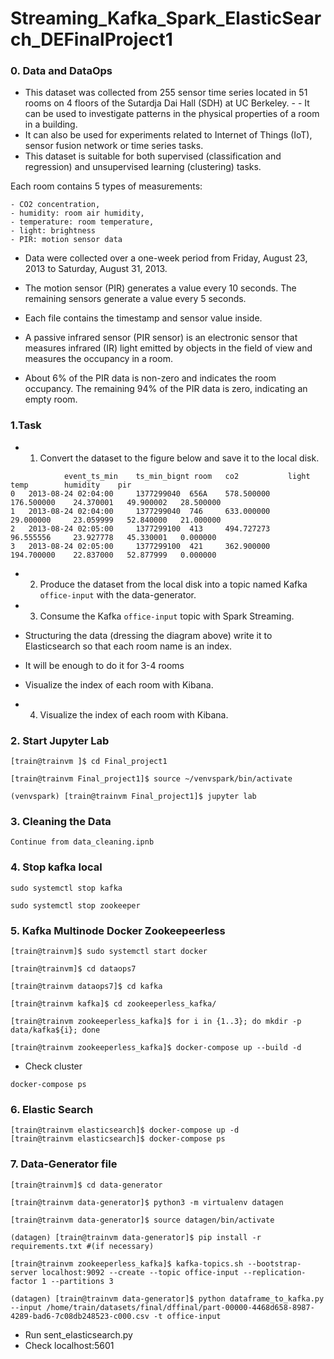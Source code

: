 # Streaming_Kafka_Spark_ElasticSearch_DEFinalProject1

### 0. Data and DataOps 

- This dataset was collected from 255 sensor time series located in 51 rooms on 4 floors of the Sutardja Dai Hall (SDH) at UC Berkeley. - - It can be used to investigate patterns in the physical properties of a room in a building. 
- It can also be used for experiments related to Internet of Things (IoT), sensor fusion network or time series tasks. 
- This dataset is suitable for both supervised (classification and regression) and unsupervised learning (clustering) tasks.

Each room contains 5 types of measurements:

```
- CO2 concentration,
- humidity: room air humidity,
- temperature: room temperature,
- light: brightness
- PIR: motion sensor data
```
- Data were collected over a one-week period from Friday, August 23, 2013 to Saturday, August 31, 2013. 
- The motion sensor (PIR) generates a value every 10 seconds. The remaining sensors generate a value every 5 seconds. 
- Each file contains the timestamp and sensor value inside.

- A passive infrared sensor (PIR sensor) is an electronic sensor that measures infrared (IR) light emitted by objects in the field of view and measures the occupancy in a room. 
- About 6% of the PIR data is non-zero and indicates the room occupancy. The remaining 94% of the PIR data is zero, indicating an empty room.

### 1.Task

- 01. Convert the dataset to the figure below and save it to the local disk.

``` 
            event_ts_min 	ts_min_bignt room 	co2           light 	    temp 	    humidity 	pir
0 	2013-08-24 02:04:00 	1377299040 	656A 	578.500000 	  176.500000 	24.370001 	49.900002 	28.500000 
1 	2013-08-24 02:04:00 	1377299040 	746 	633.000000 	  29.000000 	23.059999 	52.840000 	21.000000
2 	2013-08-24 02:05:00 	1377299100 	413 	494.727273 	  96.555556 	23.927778 	45.330001 	0.000000
3 	2013-08-24 02:05:00 	1377299100 	421 	362.900000 	  194.700000 	22.837000 	52.877999 	0.000000
``` 

- 02. Produce the dataset from the local disk into a topic named Kafka `office-input` with the data-generator.

- 03. Consume the Kafka `office-input` topic with Spark Streaming. 

- Structuring the data (dressing the diagram above) write it to Elasticsearch so that each room name is an index. 

- It will be enough to do it for 3-4 rooms

- Visualize the index of each room with Kibana.

- 04. Visualize the index of each room with Kibana.



### 2. Start Jupyter Lab
```
[train@trainvm ]$ cd Final_project1
```
```
[train@trainvm Final_project1]$ source ~/venvspark/bin/activate
```
```
(venvspark) [train@trainvm Final_project1]$ jupyter lab
```

### 3. Cleaning the Data
```
Continue from data_cleaning.ipnb
```

### 4. Stop kafka local
```
sudo systemctl stop kafka

sudo systemctl stop zookeeper
```

### 5. Kafka Multinode Docker Zookeepeerless

```
[train@trainvm]$ sudo systemctl start docker

[train@trainvm]$ cd dataops7

[train@trainvm dataops7]$ cd kafka

[train@trainvm kafka]$ cd zookeeperless_kafka/

[train@trainvm zookeeperless_kafka]$ for i in {1..3}; do mkdir -p data/kafka${i}; done

[train@trainvm zookeeperless_kafka]$ docker-compose up --build -d
```

* Check cluster
```
docker-compose ps

```
### 6. Elastic Search
```
[train@trainvm elasticsearch]$ docker-compose up -d
[train@trainvm elasticsearch]$ docker-compose ps
```

### 7. Data-Generator file

```
[train@trainvm]$ cd data-generator

[train@trainvm data-generator]$ python3 -m virtualenv datagen

[train@trainvm data-generator]$ source datagen/bin/activate

(datagen) [train@trainvm data-generator]$ pip install -r requirements.txt #(if necessary)

[train@trainvm zookeeperless_kafka]$ kafka-topics.sh --bootstrap-server localhost:9092 --create --topic office-input --replication-factor 1 --partitions 3

(datagen) [train@trainvm data-generator]$ python dataframe_to_kafka.py --input /home/train/datasets/final/dffinal/part-00000-4468d658-8987-4289-bad6-7c08db248523-c000.csv -t office-input

```
* Run sent_elasticsearch.py
* Check localhost:5601














